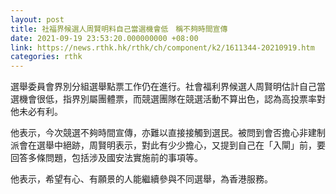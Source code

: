 ```yaml
---
layout: post
title: 社福界候選人周賢明料自己當選機會低　稱不夠時間宣傳
date: 2021-09-19 23:53:20.000000000 +08:00
link: https://news.rthk.hk/rthk/ch/component/k2/1611344-20210919.htm
categories: rthk
---
```


選舉委員會界別分組選舉點票工作仍在進行。社會福利界候選人周賢明估計自己當選機會很低，指界別屬團體票，而競選團隊在競選活動不算出色，認為高投票率對他未必有利。

他表示，今次競選不夠時間宣傳，亦難以直接接觸到選民。被問到會否擔心非建制派會在選舉中絕跡，周賢明表示，對此有少少擔心，又提到自己在「入閘」前，要回答多條問題，包括涉及國安法實施前的事項等。

他表示，希望有心、有願景的人能繼續參與不同選舉，為香港服務。

